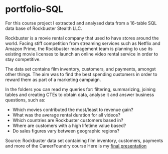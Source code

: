 # portfolio-SQL
For this course project I extracted and analysed data from a 16-table SQL data base of Rockbuster Stealth LLC.

Rockbuster is a movie rental company that used to have stores around the world. Facing stiff competition from streaming services such as Netflix and Amazon Prime, the Rockbuster management team is planning to use its existing movie licenses to launch an online video rental service in order to stay competitive.

The data set contains film inventory, customers, and payments, amongst other things. 
The aim was to find the best spending customers in order to reward them as part of a marketing campaign.  

In the folders you can read my queries for: filtering, summarizing, joining tables and creating CTEs to obtain data, analyse it and answer business questions, such as: 

- Which movies contributed the most/least to revenue gain?
- What was the average rental duration for all videos?
- Which countries are Rockbuster customers based in?
- Where are customers with a high lifetime value based?
- Do sales figures vary between geographic regions?

Source: Rockbuster data set containing film inventory, customers, payments and more of the CareerFoundry course
Here is my [final presentation](https://public.tableau.com/app/profile/julia.fortuny/viz/RockbusterTopCustomerMarketingCampaign/Rockbustertopcustomermarketingcampaign)

